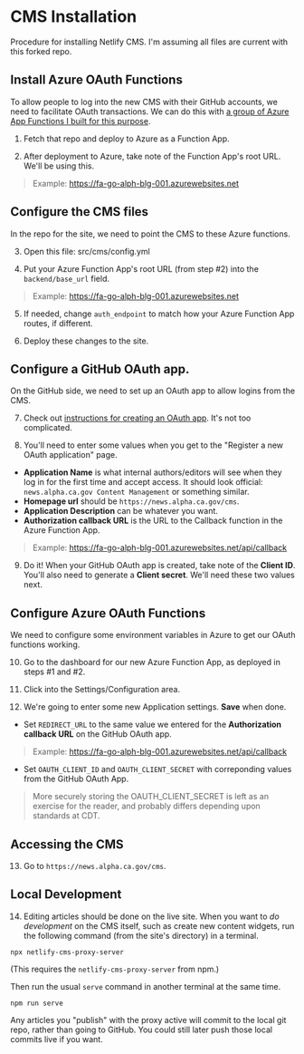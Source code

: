 # CMS Installation

Procedure for installing Netlify CMS. I'm assuming all files are current with this forked repo.

## Install Azure OAuth Functions

To allow people to log into the new CMS with their GitHub accounts, we need to facilitate OAuth transactions. We can do this with [a group of Azure App Functions I built for this purpose](https://github.com/xjensen/azure-oauth-functions).

1. Fetch that repo and deploy to Azure as a Function App.

2. After deployment to Azure, take note of the Function App's root URL. We'll be using this. 

> Example: https://fa-go-alph-blg-001.azurewebsites.net

## Configure the CMS files

In the repo for the site, we need to point the CMS to these Azure functions.

3. Open this file: src/cms/config.yml

4. Put your Azure Function App's root URL (from step #2) into the `backend/base_url` field.

> Example: https://fa-go-alph-blg-001.azurewebsites.net

5. If needed, change `auth_endpoint` to match how your Azure Function App routes, if different.

6. Deploy these changes to the site.

## Configure a GitHub OAuth app.

On the GitHub side, we need to set up an OAuth app to allow logins from the CMS.

7. Check out [instructions for creating an OAuth app](https://docs.github.com/en/free-pro-team@latest/developers/apps/creating-an-oauth-app). It's not too complicated.

8. You'll need to enter some values when you get to the "Register a new OAuth application" page. 

* **Application Name** is what internal authors/editors will see when they log in for the first time and accept access. It should look official: `news.alpha.ca.gov Content Management` or something similar. 
* **Homepage url** should be `https://news.alpha.ca.gov/cms`.
* **Application Description** can be whatever you want.
* **Authorization callback URL** is the URL to the Callback function in the Azure Function App. 

> Example: https://fa-go-alph-blg-001.azurewebsites.net/api/callback

9. Do it! When your GitHub OAuth app is created, take note of the **Client ID**. You'll also need to generate a **Client secret**. We'll need these two values next.

## Configure Azure OAuth Functions

We need to configure some environment variables in Azure to get our OAuth functions working.

10. Go to the dashboard for our new Azure Function App, as deployed in steps #1 and #2.

11. Click into the Settings/Configuration area.

12. We're going to enter some new Application settings. **Save** when done.

* Set `REDIRECT_URL` to the same value we entered for the **Authorization callback URL** on the GitHub OAuth app.

> Example: https://fa-go-alph-blg-001.azurewebsites.net/api/callback

* Set `OAUTH_CLIENT_ID` and `OAUTH_CLIENT_SECRET` with correponding values from the GitHub OAuth App.

> More securely storing the OAUTH_CLIENT_SECRET is left as an exercise for the reader, and probably differs depending upon standards at CDT.

## Accessing the CMS

13. Go to `https://news.alpha.ca.gov/cms`.

## Local Development

14. Editing articles should be done on the live site. When you want to *do development* on the CMS itself, such as create new content widgets, run the following command (from the site's directory) in a terminal.

```npx netlify-cms-proxy-server```

(This requires the `netlify-cms-proxy-server` from npm.)

Then run the usual `serve` command in another terminal at the same time.

```npm run serve```

Any articles you "publish" with the proxy active will commit to the local git repo, rather than going to GitHub. You could still later push those local commits live if you want.






